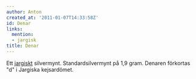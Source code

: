 ```yaml
---
author: Anton
created_at: '2011-01-07T14:33:58Z'
id: Denar
links:
  mention:
  - jargisk
title: Denar
---
```


Ett [jargiskt] silvermynt. Standardsilvermynt på 1,9 gram. Denaren förkortas "d" i Jargiska
kejsardömet.

  [jargiskt]: jargisk
